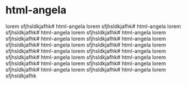 # html-angela
lorem sfjhsldkjafhk# html-angela
lorem sfjhsldkjafhk# html-angela
lorem sfjhsldkjafhk# html-angela
lorem sfjhsldkjafhk# html-angela
lorem sfjhsldkjafhk# html-angela
lorem sfjhsldkjafhk# html-angela
lorem sfjhsldkjafhk# html-angela
lorem sfjhsldkjafhk# html-angela
lorem sfjhsldkjafhk# html-angela
lorem sfjhsldkjafhk# html-angela
lorem sfjhsldkjafhk# html-angela
lorem sfjhsldkjafhk# html-angela
lorem sfjhsldkjafhk# html-angela
lorem sfjhsldkjafhk# html-angela
lorem sfjhsldkjafhk# html-angela
lorem sfjhsldkjafhk# html-angela
lorem sfjhsldkjafhk
